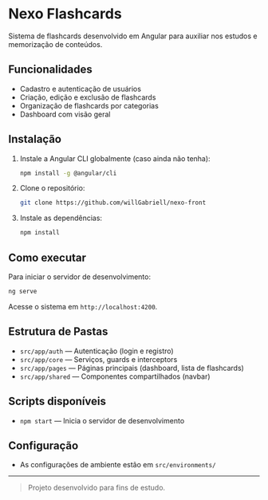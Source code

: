 # Nexo Flashcards

Sistema de flashcards desenvolvido em Angular para auxiliar nos estudos e memorização de conteúdos.

## Funcionalidades
- Cadastro e autenticação de usuários
- Criação, edição e exclusão de flashcards
- Organização de flashcards por categorias
- Dashboard com visão geral

## Instalação
1. Instale a Angular CLI globalmente (caso ainda não tenha):
   ```sh
   npm install -g @angular/cli
   ```
2. Clone o repositório:
   ```sh
   git clone https://github.com/willGabriell/nexo-front
   ```
3. Instale as dependências:
   ```sh
   npm install
   ```

## Como executar
Para iniciar o servidor de desenvolvimento:
```sh
ng serve
```
Acesse o sistema em `http://localhost:4200`.

## Estrutura de Pastas
- `src/app/auth` — Autenticação (login e registro)
- `src/app/core` — Serviços, guards e interceptors
- `src/app/pages` — Páginas principais (dashboard, lista de flashcards)
- `src/app/shared` — Componentes compartilhados (navbar)

## Scripts disponíveis
- `npm start` — Inicia o servidor de desenvolvimento

## Configuração
- As configurações de ambiente estão em `src/environments/`

---

> Projeto desenvolvido para fins de estudo.
